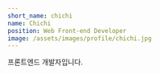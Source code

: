 ```yaml
---
short_name: chichi
name: Chichi
position: Web Front-end Developer
image: /assets/images/profile/chichi.jpg
---
```

프론트엔드 개발자입니다.
